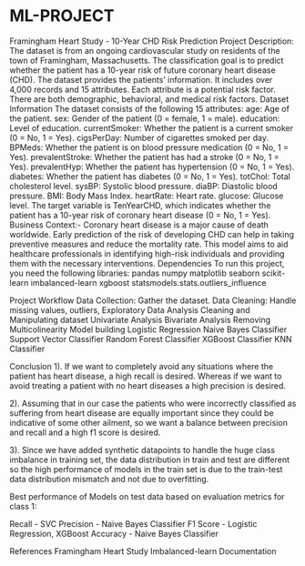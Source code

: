 # ML-PROJECT
Framingham Heart Study - 10-Year CHD Risk Prediction
Project Description:
The dataset is from an ongoing cardiovascular study on residents of the town of Framingham, Massachusetts. The classification goal is to predict whether the patient has a 10-year risk of future coronary heart disease (CHD). The dataset provides the patients’ information. It includes over 4,000 records and 15 attributes. Each attribute is a potential risk factor. There are both demographic, behavioral, and medical risk factors.
Dataset Information
The dataset consists of the following 15 attributes:
age: Age of the patient.
sex: Gender of the patient (0 = female, 1 = male).
education: Level of education.
currentSmoker: Whether the patient is a current smoker (0 = No, 1 = Yes).
cigsPerDay: Number of cigarettes smoked per day.
BPMeds: Whether the patient is on blood pressure medication (0 = No, 1 = Yes).
prevalentStroke: Whether the patient has had a stroke (0 = No, 1 = Yes).
prevalentHyp: Whether the patient has hypertension (0 = No, 1 = Yes).
diabetes: Whether the patient has diabetes (0 = No, 1 = Yes).
totChol: Total cholesterol level.
sysBP: Systolic blood pressure.
diaBP: Diastolic blood pressure.
BMI: Body Mass Index.
heartRate: Heart rate.
glucose: Glucose level.
The target variable is TenYearCHD, which indicates whether the patient has a 10-year risk of coronary heart disease (0 = No, 1 = Yes).
Business Context:-
Coronary heart disease is a major cause of death worldwide. Early prediction of the risk of developing CHD can help in taking preventive measures and reduce the mortality rate. This model aims to aid healthcare professionals in identifying high-risk individuals and providing them with the necessary interventions.
Dependencies
To run this project, you need the following libraries:
pandas
numpy
matplotlib
seaborn
scikit-learn
imbalanced-learn
xgboost
statsmodels.stats.outliers_influence

Project Workflow
Data Collection: Gather the dataset.
Data Cleaning: Handle missing values, outliers, Exploratory Data Analysis
Cleaning and Manipulating dataset
Univariate Analysis
Bivariate Analysis
Removing Multicolinearity
Model building
Logistic Regression
Naive Bayes Classifier
Support Vector Classifier
Random Forest Classifier
XGBoost Classifier
KNN Classifier

Conclusion
1). If we want to completely avoid any situations where the patient has heart disease, a high recall is desired. Whereas if we want to avoid treating a patient with no heart diseases a high precision is desired.

2). Assuming that in our case the patients who were incorrectly classified as suffering from heart disease are equally important since they could be indicative of some other ailment, so we want a balance between precision and recall and a high f1 score is desired.

3). Since we have added synthetic datapoints to handle the huge class imbalance in training set, the data distribution in train and test are different so the high performance of models in the train set is due to the train-test data distribution mismatch and not due to overfitting.

Best performance of Models on test data based on evaluation metrics for class 1:

Recall - SVC
Precision - Naive Bayes Classifier
F1 Score - Logistic Regression, XGBoost
Accuracy - Naive Bayes Classifier

References
Framingham Heart Study
Imbalanced-learn Documentation
